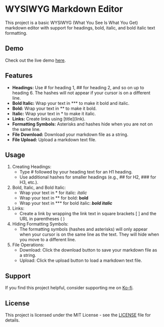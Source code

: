 # WYSIWYG Markdown Editor
This project is a basic WYSIWYG (What You See Is What You Get) markdown editor with support for headings, bold, italic, and bold italic text formatting.
## Demo
Check out the live demo [here](https://el-ahmed.github.io/WYSIWYG-Markdown-Editor/).
## Features
- **Headings:** Use # for heading 1, ## for heading 2, and so on up to heading 6. The hashes will not appear if your cursor is on a different line.
- **Bold Italic:** Wrap your text in *** to make it bold and italic.
- **Bold:** Wrap your text in ** to make it bold.
- **Italic:** Wrap your text in * to make it italic.
- **Links:** Create links using \[title](link).
- **Formatting Symbols:** Asterisks and hashes hide when you are not on the same line.
- **File Download:** Download your markdown file as a string.
- **File Upload:** Upload a markdown text file.
## Usage
1. Creating Headings:
   - Type # followed by your heading text for an H1 heading.
   - Use additional hashes for smaller headings (e.g., ## for H2, ### for H3, etc.).
2. Bold, Italic, and Bold Italic:
   - Wrap your text in * for italic: *italic*
   - Wrap your text in ** for bold: **bold**
   - Wrap your text in *** for bold italic: ***bold italic***
3. Links:
   - Create a link by wrapping the link text in square brackets [ ] and the URL in parentheses ( )
4. Hiding Formatting Symbols:
   - The formatting symbols (hashes and asterisks) will only appear when your cursor is on the same line as the text. They will hide when you move to a different line.
5. File Operations:
   - Download: Click the download button to save your markdown file as a string.
   - Upload: Click the upload button to load a markdown text file.
## Support
If you find this project helpful, consider supporting me on [Ko-fi](https://ko-fi.com/elahmed).
## License
This project is licensed under the MIT License - see the [LICENSE](/LICENSE) file for details.
